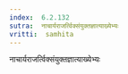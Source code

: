 ```yaml
---
index:  6.2.132
sutra:  नाचार्यराजर्त्विक्संयुक्तज्ञात्याख्येभ्यः
vritti:  samhita 
---
```


नाचार्यराजर्त्विक्संयुक्तज्ञात्याख्येभ्यः

